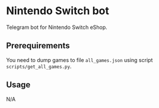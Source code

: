 # Nintendo Switch bot

Telegram bot for Nintendo Switch eShop.

## Prerequirements

You need to dump games to file `all_games.json` using script `scripts/get_all_games.py`.


## Usage

N/A
